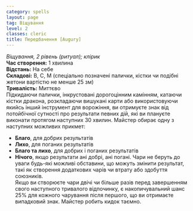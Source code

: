 ```yaml
---
category: spells
layout: page
tag: Віщування
level: 2
classes: cleric
title: Передбачення [Augury]
---
```


_Віщування, 2 рівень (ритуал); клірик_   
**Час створення:** 1 хвилина   
**Відстань:** На себе   
**Складові:** В, С, М (спеціально позначені палички, кістки чи подібні жетони вартістю не менше 25 зм)   
**Тривалість:** Миттєво   
Підкидаючи палички, інкрустовані дорогоцінним камінням, катаючи кістки дракона, розкладаючи вишукані карти або використовуючи якийсь інший інструмент для ворожіння, ви отримуєте знак від потойбічної сутності про результати певних дій, які ви плануєте виконати протягом наступних 30 хвилин. Майстер обирає одну з наступних можливих прикмет:
* **Благо**, для добрих результатів
* **Лихо**, для поганих результатів
* **Благо та лихо**, для добрих і поганих результатів
* **Нічого**, якщо результати ані добрі, ані погані. Чари не беруть до уваги будь-які можливі обставини, що можуть змінити результат, такі як створення додаткових чарів чи втрату або здобуття союзників.    
  Якщо ви створюєте чари двічі чи більше разів перед завершенням свого наступного тривалого відпочинку, є накопичувальний шанс 25% для кожного чарування після першого, що ви отримаєте випадковий знак. Майстер робить кидок таємно. 
